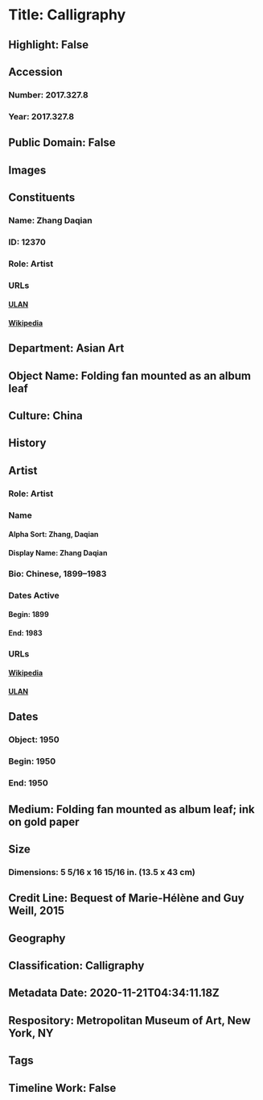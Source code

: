# Title: Calligraphy
## Highlight: False
## Accession
### Number: 2017.327.8
### Year: 2017.327.8
## Public Domain: False
## Images
## Constituents
### Name: Zhang Daqian
### ID: 12370
### Role: Artist
### URLs
#### [ULAN](http://vocab.getty.edu/page/ulan/500107140)
#### [Wikipedia](https://www.wikidata.org/wiki/Q163298)
## Department: Asian Art
## Object Name: Folding fan mounted as an album leaf
## Culture: China
## History
## Artist
### Role: Artist
### Name
#### Alpha Sort: Zhang, Daqian
#### Display Name: Zhang Daqian
### Bio: Chinese, 1899–1983
### Dates Active
#### Begin: 1899
#### End: 1983
### URLs
#### [Wikipedia](https://www.wikidata.org/wiki/Q163298)
#### [ULAN](http://vocab.getty.edu/page/ulan/500107140)
## Dates
### Object: 1950
### Begin: 1950
### End: 1950
## Medium: Folding fan mounted as album leaf; ink on gold paper
## Size
### Dimensions: 5 5/16 x 16 15/16 in. (13.5 x 43 cm)
## Credit Line: Bequest of Marie-Hélène and Guy Weill, 2015
## Geography
## Classification: Calligraphy
## Metadata Date: 2020-11-21T04:34:11.18Z
## Respository: Metropolitan Museum of Art, New York, NY
## Tags
## Timeline Work: False